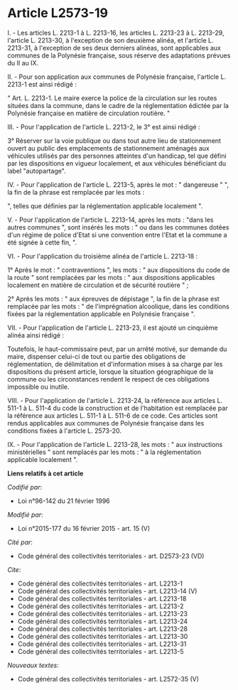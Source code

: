 # Article L2573-19

I. - Les articles L. 2213-1 à L. 2213-16, les articles L. 2213-23 à L. 2213-29, l'article L. 2213-30, à l'exception de son
deuxième alinéa, et l'article L. 2213-31, à l'exception de ses deux derniers alinéas, sont applicables aux communes de la
Polynésie française, sous réserve des adaptations prévues du II au IX. 

II. - Pour son application aux communes de Polynésie française, l'article L. 2213-1 est ainsi rédigé : 

" Art. L. 2213-1. Le maire exerce la police de la circulation sur les routes situées dans la commune, dans le cadre de la
réglementation édictée par la Polynésie française en matière de circulation routière. " 

III. - Pour l'application de l'article L. 2213-2, le 3° est ainsi rédigé : 

3° Réserver sur la voie publique ou dans tout autre lieu de stationnement ouvert au public des emplacements de stationnement
aménagés aux véhicules utilisés par des personnes atteintes d'un handicap, tel que défini par les dispositions en vigueur
localement, et aux véhicules bénéficiant du label "autopartage". 

IV. - Pour l'application de l'article L. 2213-5, après le mot : " dangereuse " ", la fin de la phrase est remplacée par les
mots : 

", telles que définies par la réglementation applicable localement ". 

V. - Pour l'application de l'article L. 2213-14, après les mots : "dans les autres communes ", sont insérés les mots : " ou
dans les communes dotées d'un régime de police d'Etat si une convention entre l'Etat et la commune a été signée à cette fin,
". 

VI. - Pour l'application du troisième alinéa de l'article L. 2213-18 : 

1° Après le mot : " contraventions ", les mots : " aux dispositions du code de la route " sont remplacées par les mots : "
aux dispositions applicables localement en matière de circulation et de sécurité routière " ; 

2° Après les mots : " aux épreuves de dépistage ", la fin de la phrase est remplacée par les mots : " de l'imprégnation
alcoolique, dans les conditions fixées par la réglementation applicable en Polynésie française ". 

VII. - Pour l'application de l'article L. 2213-23, il est ajouté un cinquième alinéa ainsi rédigé : 

Toutefois, le haut-commissaire peut, par un arrêté motivé, sur demande du maire, dispenser celui-ci de tout ou partie des
obligations de réglementation, de délimitation et d'information mises à sa charge par les dispositions du présent article,
lorsque la situation géographique de la commune ou les circonstances rendent le respect de ces obligations impossible ou
inutile. 

VIII. - Pour l'application de l'article L. 2213-24, la référence aux articles L. 511-1 à L. 511-4 du code la construction et
de l'habitation est remplacée par la référence aux articles L. 511-1 à L. 511-6 de ce code. Ces articles sont rendus
applicables aux communes de Polynésie française dans les conditions fixées à l'article L. 2573-20. 

IX. - Pour l'application de l'article L. 2213-28, les mots : " aux instructions ministérielles " sont remplacés par les
mots : " à la réglementation applicable localement ".

**Liens relatifs à cet article**

_Codifié par_:

  - Loi n°96-142 du 21 février 1996

_Modifié par_:

  - Loi n°2015-177 du 16 février 2015 - art. 15 (V)

_Cité par_:

  - Code général des collectivités territoriales - art. D2573-23 (VD)

_Cite_:

  - Code général des collectivités territoriales - art. L2213-1
  - Code général des collectivités territoriales - art. L2213-14 (V)
  - Code général des collectivités territoriales - art. L2213-18
  - Code général des collectivités territoriales - art. L2213-2
  - Code général des collectivités territoriales - art. L2213-23
  - Code général des collectivités territoriales - art. L2213-24
  - Code général des collectivités territoriales - art. L2213-28
  - Code général des collectivités territoriales - art. L2213-30
  - Code général des collectivités territoriales - art. L2213-31
  - Code général des collectivités territoriales - art. L2213-5

_Nouveaux textes_:

  - Code général des collectivités territoriales - art. L2572-35 (V)
